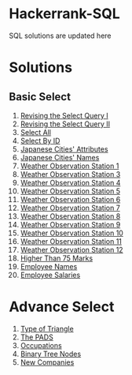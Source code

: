 # Hackerrank-SQL
SQL solutions are updated here

# Solutions

## Basic Select
1. [Revising the Select Query I](https://github.com/rammya29/Hackerrank-SQL/blob/main/Revising%20the%20Select%20Query%20I.sql)
2. [Revising the Select Query II](https://github.com/rammya29/Hackerrank-SQL/blob/main/Revising%20the%20Select%20Query%20II.sql)
3. [Select All](https://github.com/rammya29/Hackerrank-SQL/blob/main/Select%20All.sql)
4. [Select By ID](https://github.com/rammya29/Hackerrank-SQL/blob/main/Select%20By%20ID.sql)
5. [Japanese Cities' Attributes](https://github.com/rammya29/Hackerrank-SQL/blob/main/Japanese%20Cities'%20Attributes.sql)
6. [Japanese Cities' Names](https://github.com/rammya29/Hackerrank-SQL/blob/main/Japanese%20Cities'%20Names.sql)
7. [Weather Observation Station 1](https://github.com/rammya29/Hackerrank-SQL/blob/main/Weather%20Observation%20Station%201.sql)
8. [Weather Observation Station 3](https://github.com/rammya29/Hackerrank-SQL/blob/main/Weather%20Observation%20Station%203.sql)
9. [Weather Observation Station 4](https://github.com/rammya29/Hackerrank-SQL/blob/main/Weather%20Observation%20Station%204.sql)
10. [Weather Observation Station 5](https://github.com/rammya29/Hackerrank-SQL/blob/main/Weather%20Observation%20Station%205.sql)
11. [Weather Observation Station 6](https://github.com/rammya29/Hackerrank-SQL/blob/main/Weather%20Observation%20Station%206.sql)
12. [Weather Observation Station 7](https://github.com/rammya29/Hackerrank-SQL/blob/main/Weather%20Observation%20Station%207.sql)
13. [Weather Observation Station 8](https://github.com/rammya29/Hackerrank-SQL/blob/main/Weather%20Observation%20Station%208.sql)
14. [Weather Observation Station 9](https://github.com/rammya29/Hackerrank-SQL/commit/d12f75c1285f562837dfca7022abbb371f183dea)
15. [Weather Observation Station 10](https://github.com/rammya29/Hackerrank-SQL/blob/main/Weather%20Observation%20Station%2010.sql)
16. [Weather Observation Station 11](https://github.com/rammya29/Hackerrank-SQL/blob/main/Weather%20Observation%20Station%2011.sql)
17. [Weather Observation Station 12](https://github.com/rammya29/Hackerrank-SQL/blob/main/Weather%20Observation%20Station%2012.sql)
18. [Higher Than 75 Marks](https://github.com/rammya29/Hackerrank-SQL/blob/main/Higher%20Than%2075%20Marks.sql)
19. [Employee Names](https://github.com/rammya29/Hackerrank-SQL/blob/main/Employee%20Names.sql)
20. [Employee Salaries](https://github.com/rammya29/Hackerrank-SQL/blob/main/Employee%20Salaries.sql)

# Advance Select
1. [Type of Triangle]()
2. [The PADS]()
3. [Occupations]()
4. [Binary Tree Nodes]()
5. [New Companies]()

